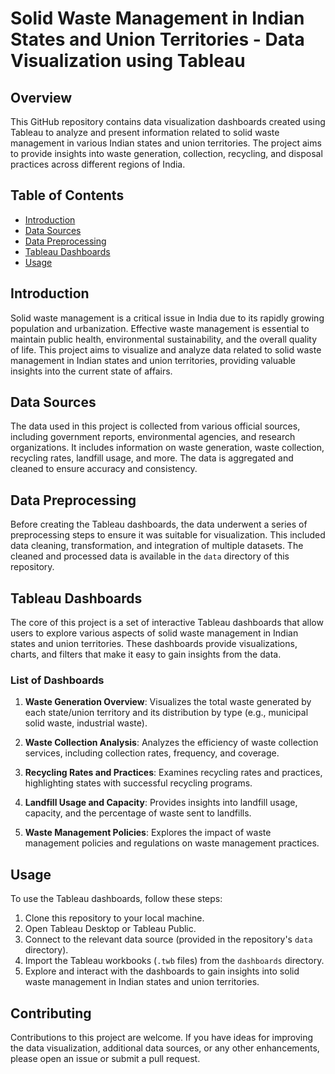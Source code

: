 # Solid Waste Management in Indian States and Union Territories - Data Visualization using Tableau

## Overview

This GitHub repository contains data visualization dashboards created using Tableau to analyze and present information related to solid waste management in various Indian states and union territories. The project aims to provide insights into waste generation, collection, recycling, and disposal practices across different regions of India.

## Table of Contents

- [Introduction](#introduction)
- [Data Sources](#data-sources)
- [Data Preprocessing](#data-preprocessing)
- [Tableau Dashboards](#tableau-dashboards)
- [Usage](#usage)
## Introduction

Solid waste management is a critical issue in India due to its rapidly growing population and urbanization. Effective waste management is essential to maintain public health, environmental sustainability, and the overall quality of life. This project aims to visualize and analyze data related to solid waste management in Indian states and union territories, providing valuable insights into the current state of affairs.

## Data Sources

The data used in this project is collected from various official sources, including government reports, environmental agencies, and research organizations. It includes information on waste generation, waste collection, recycling rates, landfill usage, and more. The data is aggregated and cleaned to ensure accuracy and consistency.

## Data Preprocessing

Before creating the Tableau dashboards, the data underwent a series of preprocessing steps to ensure it was suitable for visualization. This included data cleaning, transformation, and integration of multiple datasets. The cleaned and processed data is available in the `data` directory of this repository.

## Tableau Dashboards

The core of this project is a set of interactive Tableau dashboards that allow users to explore various aspects of solid waste management in Indian states and union territories. These dashboards provide visualizations, charts, and filters that make it easy to gain insights from the data.

### List of Dashboards

1. **Waste Generation Overview**: Visualizes the total waste generated by each state/union territory and its distribution by type (e.g., municipal solid waste, industrial waste).

2. **Waste Collection Analysis**: Analyzes the efficiency of waste collection services, including collection rates, frequency, and coverage.

3. **Recycling Rates and Practices**: Examines recycling rates and practices, highlighting states with successful recycling programs.

4. **Landfill Usage and Capacity**: Provides insights into landfill usage, capacity, and the percentage of waste sent to landfills.

5. **Waste Management Policies**: Explores the impact of waste management policies and regulations on waste management practices.

## Usage

To use the Tableau dashboards, follow these steps:

1. Clone this repository to your local machine.
2. Open Tableau Desktop or Tableau Public.
3. Connect to the relevant data source (provided in the repository's `data` directory).
4. Import the Tableau workbooks (`.twb` files) from the `dashboards` directory.
5. Explore and interact with the dashboards to gain insights into solid waste management in Indian states and union territories.

## Contributing

Contributions to this project are welcome. If you have ideas for improving the data visualization, additional data sources, or any other enhancements, please open an issue or submit a pull request.

